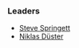 ### Leaders
* [Steve Springett](mailto://steve.springett@owasp.org)
* [Niklas Düster](mailto://niklas.duester@owasp.org)
